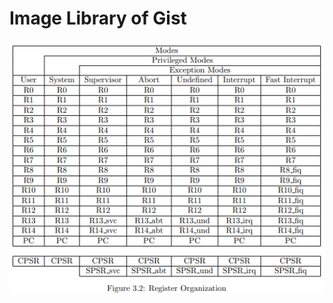 # Image Library of Gist
<p align="center">
    <img src="https://github.com/asli18/images/blob/master/ARM_Register_Organization_00.png?raw=true" alt="ARM_Register_Organization_00"/>
</p>

